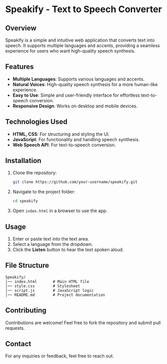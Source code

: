 # Speakify - Text to Speech Converter

## Overview
Speakify is a simple and intuitive web application that converts text into speech. It supports multiple languages and accents, providing a seamless experience for users who want high-quality speech synthesis.

## Features
- **Multiple Languages**: Supports various languages and accents.
- **Natural Voices**: High-quality speech synthesis for a more human-like experience.
- **Easy to Use**: Simple and user-friendly interface for effortless text-to-speech conversion.
- **Responsive Design**: Works on desktop and mobile devices.

## Technologies Used
- **HTML, CSS**: For structuring and styling the UI.
- **JavaScript**: For functionality and handling speech synthesis.
- **Web Speech API**: For text-to-speech conversion.

## Installation
1. Clone the repository:
   ```sh
   git clone https://github.com/your-username/speakify.git
   ```
2. Navigate to the project folder:
   ```sh
   cd speakify
   ```
3. Open `index.html` in a browser to use the app.

## Usage
1. Enter or paste text into the text area.
2. Select a language from the dropdown.
3. Click the **Listen** button to hear the text spoken aloud.

## File Structure
```
Speakify/
│── index.html       # Main HTML file
│── style.css        # Stylesheet
│── script.js        # JavaScript logic
│── README.md        # Project documentation
```

## Contributing
Contributions are welcome! Feel free to fork the repository and submit pull requests.


## Contact
For any inquiries or feedback, feel free to reach out.

